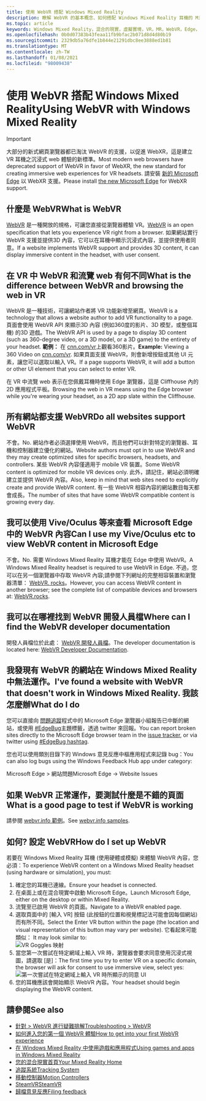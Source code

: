 ```yaml
---
title: 使用 WebVR 搭配 Windows Mixed Reality
description: 瞭解 WebVR 的基本概念、如何搭配 Windows Mixed Reality 耳機的 Microsoft Edge 以及常見的疑難排解問題。
ms.topic: article
keywords: Windows Mixed Reality，混合的現實，虛擬實境，VR，MR，WebVR，Edge，Microsoft Edge，網頁流覽
ms.openlocfilehash: 0b0d07383b43feaa11fb9bfac2b071d8d4d80b19
ms.sourcegitcommit: 2329db5a76dfe1b844e21291dbc8ee3888ed1b81
ms.translationtype: MT
ms.contentlocale: zh-TW
ms.lasthandoff: 01/08/2021
ms.locfileid: "98009438"
---
```

# <a name="using-webvr-with-windows-mixed-reality"></a><span data-ttu-id="cbf3b-104">使用 WebVR 搭配 Windows Mixed Reality</span><span class="sxs-lookup"><span data-stu-id="cbf3b-104">Using WebVR with Windows Mixed Reality</span></span>

>[!IMPORTANT]
><span data-ttu-id="cbf3b-105">大部分的新式網頁瀏覽器都已淘汰 WebVR 的支援，以促進 WebXR，這是建立 VR 耳機之沉浸式 web 體驗的新標準。</span><span class="sxs-lookup"><span data-stu-id="cbf3b-105">Most modern web browsers have deprecated support of WebVR in favor of WebXR, the new standard for creating immersive web experiences for VR headsets.</span></span> <span data-ttu-id="cbf3b-106">請安裝 [新的 Microsoft Edge](using-microsoft-edge.md) 以 WebXR 支援。</span><span class="sxs-lookup"><span data-stu-id="cbf3b-106">Please install [the new Microsoft Edge](using-microsoft-edge.md) for WebXR support.</span></span>

## <a name="what-is-webvr"></a><span data-ttu-id="cbf3b-107">什麼是 WebVR</span><span class="sxs-lookup"><span data-stu-id="cbf3b-107">What is WebVR</span></span>

<span data-ttu-id="cbf3b-108">[WebVR](https://webvr.info) 是一種開放的規格，可讓您直接從瀏覽器體驗 VR。</span><span class="sxs-lookup"><span data-stu-id="cbf3b-108">[WebVR](https://webvr.info) is an open specification that lets you experience VR right from a browser.</span></span> <span data-ttu-id="cbf3b-109">如果網站實行 WebVR 支援並提供3D 內容，它可以在耳機中顯示沉浸式內容，並提供使用者同意。</span><span class="sxs-lookup"><span data-stu-id="cbf3b-109">If a website implements WebVR support and provides 3D content, it can display immersive content in the headset, with user consent.</span></span>

## <a name="what-is-the-difference-between-webvr-and-browsing-the-web-in-vr"></a><span data-ttu-id="cbf3b-110">在 VR 中 WebVR 和流覽 web 有何不同</span><span class="sxs-lookup"><span data-stu-id="cbf3b-110">What is the difference between WebVR and browsing the web in VR</span></span>

<span data-ttu-id="cbf3b-111">WebVR 是一種技術，可讓網站作者將 VR 功能新增至網頁。</span><span class="sxs-lookup"><span data-stu-id="cbf3b-111">WebVR is a technology that allows a website author to add VR functionality to a page.</span></span> <span data-ttu-id="cbf3b-112">頁面會使用 WebVR API 來顯示3D 內容 (例如360度的影片、3D 模型，或整個耳機) 的3D 遊戲。</span><span class="sxs-lookup"><span data-stu-id="cbf3b-112">The WebVR API is used by a page to display 3D content (such as 360-degree video, or a 3D model, or a 3D game) to the entirety of your headset.</span></span> <span data-ttu-id="cbf3b-113">**範例：** 在 [cnn.com/vr](http://cnn.com/vr)上觀看360影片。</span><span class="sxs-lookup"><span data-stu-id="cbf3b-113">**Example:** Viewing a 360 Video on [cnn.com/vr](http://cnn.com/vr).</span></span> <span data-ttu-id="cbf3b-114">如果頁面支援 WebVR，則會新增按鈕或其他 UI 元素，讓您可以選取以輸入 VR。</span><span class="sxs-lookup"><span data-stu-id="cbf3b-114">If a page supports WebVR, it will add a button or other UI element that you can select to enter VR.</span></span>

<span data-ttu-id="cbf3b-115">在 VR 中流覽 web 表示在您佩戴耳機時使用 Edge 瀏覽器，這是 Cliffhouse 內的2D 應用程式平板。</span><span class="sxs-lookup"><span data-stu-id="cbf3b-115">Browsing the web in VR means using the Edge browser while you're wearing your headset, as a 2D app slate within the Cliffhouse.</span></span>

## <a name="do-all-websites-support-webvr"></a><span data-ttu-id="cbf3b-116">所有網站都支援 WebVR</span><span class="sxs-lookup"><span data-stu-id="cbf3b-116">Do all websites support WebVR</span></span>

<span data-ttu-id="cbf3b-117">不會。</span><span class="sxs-lookup"><span data-stu-id="cbf3b-117">No.</span></span> <span data-ttu-id="cbf3b-118">網站作者必須選擇使用 WebVR，而且他們可以針對特定的瀏覽器、耳機和控制器建立優化的網站。</span><span class="sxs-lookup"><span data-stu-id="cbf3b-118">Website authors must opt in to use WebVR and they may create optimized sites for specific browsers, headsets, and controllers.</span></span> <span data-ttu-id="cbf3b-119">某些 WebVR 內容僅適用于 mobile VR 裝置。</span><span class="sxs-lookup"><span data-stu-id="cbf3b-119">Some WebVR content is optimized for mobile VR devices only.</span></span> <span data-ttu-id="cbf3b-120">此外，請記住，網站必須明確建立並提供 WebVR 內容。</span><span class="sxs-lookup"><span data-stu-id="cbf3b-120">Also, keep in mind that web sites need to explicitly create and provide WebVR content.</span></span> <span data-ttu-id="cbf3b-121">有一些 WebVR 相容內容的網站數目每天都會成長。</span><span class="sxs-lookup"><span data-stu-id="cbf3b-121">The number of sites that have some WebVR compatible content is growing every day.</span></span>

## <a name="can-i-use-my-viveoculus-etc-to-view-webvr-content-in-microsoft-edge"></a><span data-ttu-id="cbf3b-122">我可以使用 Vive/Oculus 等來查看 Microsoft Edge 中的 WebVR 內容</span><span class="sxs-lookup"><span data-stu-id="cbf3b-122">Can I use my Vive/Oculus etc to view WebVR content in Microsoft Edge</span></span>

<span data-ttu-id="cbf3b-123">不會。</span><span class="sxs-lookup"><span data-stu-id="cbf3b-123">No.</span></span> <span data-ttu-id="cbf3b-124">需要 Windows Mixed Reality 耳機才能在 Edge 中使用 WebVR。</span><span class="sxs-lookup"><span data-stu-id="cbf3b-124">A Windows Mixed Reality headset is required to use WebVR in Edge.</span></span> <span data-ttu-id="cbf3b-125">不過，您可以在另一個瀏覽器中存取 WebVR 內容;請參閱下列網址的完整相容裝置和瀏覽器清單： [WebVR. rocks](http://webvr.rocks/)。</span><span class="sxs-lookup"><span data-stu-id="cbf3b-125">However, you can access WebVR content in another browser; see the complete list of compatible devices and browsers at: [WebVR.rocks](http://webvr.rocks/).</span></span>

## <a name="where-can-i-find-the-webvr-developer-documentation"></a><span data-ttu-id="cbf3b-126">我可以在哪裡找到 WebVR 開發人員檔</span><span class="sxs-lookup"><span data-stu-id="cbf3b-126">Where can I find the WebVR developer documentation</span></span>

<span data-ttu-id="cbf3b-127">開發人員檔位於此處： [WebVR 開發人員檔](https://docs.microsoft.com/microsoft-edge/webvr/)。</span><span class="sxs-lookup"><span data-stu-id="cbf3b-127">The developer documentation is located here: [WebVR Developer Documentation](https://docs.microsoft.com/microsoft-edge/webvr/).</span></span>

## <a name="ive-found-a-website-with-webvr-that-doesnt-work-in-windows-mixed-reality-what-do-i-do"></a><span data-ttu-id="cbf3b-128">我發現有 WebVR 的網站在 Windows Mixed Reality 中無法運作。</span><span class="sxs-lookup"><span data-stu-id="cbf3b-128">I've found a website with WebVR that doesn't work in Windows Mixed Reality.</span></span> <span data-ttu-id="cbf3b-129">我該怎麼辦</span><span class="sxs-lookup"><span data-stu-id="cbf3b-129">What do I do</span></span>

<span data-ttu-id="cbf3b-130">您可以直接向 [問題追蹤](https://developer.microsoft.com/en-us/microsoft-edge/platform/issues/)程式中的 Microsoft Edge 瀏覽器小組報告已中斷的網站，或使用 [#EdgeBug](https://blogs.windows.com/msedgedev/2016/08/11/edgebug-twitter/)主題標籤，透過 twitter 來回報。</span><span class="sxs-lookup"><span data-stu-id="cbf3b-130">You can report broken sites directly to the Microsoft Edge browser team in the [issue tracker](https://developer.microsoft.com/en-us/microsoft-edge/platform/issues/), or via twitter using [#EdgeBug hashtag](https://blogs.windows.com/msedgedev/2016/08/11/edgebug-twitter/).</span></span>

<span data-ttu-id="cbf3b-131">您也可以使用類別目錄下的 Windows 意見反應中樞應用程式來記錄 bug：</span><span class="sxs-lookup"><span data-stu-id="cbf3b-131">You can also log bugs using the Windows Feedback Hub app under category:</span></span>

<span data-ttu-id="cbf3b-132">Microsoft Edge > 網站問題</span><span class="sxs-lookup"><span data-stu-id="cbf3b-132">Microsoft Edge -> Website Issues</span></span>

## <a name="what-is-a-good-page-to-test-if-webvr-is-working"></a><span data-ttu-id="cbf3b-133">如果 WebVR 正常運作，要測試什麼是不錯的頁面</span><span class="sxs-lookup"><span data-stu-id="cbf3b-133">What is a good page to test if WebVR is working</span></span>

<span data-ttu-id="cbf3b-134">請參閱 [webvr.info 範例](http://webvr.info/samples/XX-vr-controllers.html)。</span><span class="sxs-lookup"><span data-stu-id="cbf3b-134">See [webvr.info samples](http://webvr.info/samples/XX-vr-controllers.html).</span></span>

## <a name="how-do-i-set-up-webvr"></a><span data-ttu-id="cbf3b-135">如何? 設定 WebVR</span><span class="sxs-lookup"><span data-stu-id="cbf3b-135">How do I set up WebVR</span></span>

<span data-ttu-id="cbf3b-136">若要在 Windows Mixed Reality 耳機 (使用硬體或模擬) 來體驗 WebVR 內容，您必須：</span><span class="sxs-lookup"><span data-stu-id="cbf3b-136">To experience WebVR content on a Windows Mixed Reality headset (using hardware or simulation), you must:</span></span>

1. <span data-ttu-id="cbf3b-137">確定您的耳機已連線。</span><span class="sxs-lookup"><span data-stu-id="cbf3b-137">Ensure your headset is connected.</span></span>
2. <span data-ttu-id="cbf3b-138">在桌面上或在混合現實中啟動 Microsoft Edge。</span><span class="sxs-lookup"><span data-stu-id="cbf3b-138">Launch Microsoft Edge, either on the desktop or within Mixed Reality.</span></span>
3. <span data-ttu-id="cbf3b-139">流覽至已啟用 WebVR 的頁面。</span><span class="sxs-lookup"><span data-stu-id="cbf3b-139">Navigate to a WebVR enabled page.</span></span>
4. <span data-ttu-id="cbf3b-140">選取頁面中的 [輸入 VR] 按鈕 (此按鈕的位置和視覺標記法可能會因每個網站) 而有所不同。</span><span class="sxs-lookup"><span data-stu-id="cbf3b-140">Select the Enter VR button within the page (the location and visual representation of this button may vary per website).</span></span> <span data-ttu-id="cbf3b-141">它看起來可能類似： </span><span class="sxs-lookup"><span data-stu-id="cbf3b-141">It may look similar to:</span></span>\
   ![VR Goggles 映射](images/75px-enter-vr.png)
5. <span data-ttu-id="cbf3b-143">當您第一次嘗試在特定網域上輸入 VR 時，瀏覽器會要求同意使用沉浸式視圖，請選取 [是]：</span><span class="sxs-lookup"><span data-stu-id="cbf3b-143">The first time you try to enter VR on a specific domain, the browser will ask for consent to use immersive view, select yes:</span></span> ![第一次嘗試在特定網域上輸入 VR 時所顯示的同意 UI](images/1053px-Webvr-consent-ui.png)
6. <span data-ttu-id="cbf3b-145">您的耳機應該會開始顯示 WebVR 內容。</span><span class="sxs-lookup"><span data-stu-id="cbf3b-145">Your headset should begin displaying the WebVR content.</span></span>

## <a name="see-also"></a><span data-ttu-id="cbf3b-146">請參閱</span><span class="sxs-lookup"><span data-stu-id="cbf3b-146">See also</span></span>

* [<span data-ttu-id="cbf3b-147">針對 > WebVR 進行疑難排解</span><span class="sxs-lookup"><span data-stu-id="cbf3b-147">Troubleshooting > WebVR</span></span>](webvr-questions.md)
* [<span data-ttu-id="cbf3b-148">如何進入您的第一個 WebVR 體驗</span><span class="sxs-lookup"><span data-stu-id="cbf3b-148">How to get into your first WebVR experience</span></span>](using-games-and-apps-in-windows-mixed-reality.md#how-to-get-into-your-first-webvr-experience)
* [<span data-ttu-id="cbf3b-149">在 Windows Mixed Reality 中使用遊戲和應用程式</span><span class="sxs-lookup"><span data-stu-id="cbf3b-149">Using games and apps in Windows Mixed Reality</span></span>](using-games-and-apps-in-windows-mixed-reality.md)
* [<span data-ttu-id="cbf3b-150">您的混合現實首頁</span><span class="sxs-lookup"><span data-stu-id="cbf3b-150">Your Mixed Reality Home</span></span>](your-mixed-reality-home.md)
* [<span data-ttu-id="cbf3b-151">追蹤系統</span><span class="sxs-lookup"><span data-stu-id="cbf3b-151">Tracking System</span></span>](tracking-system.md)
* [<span data-ttu-id="cbf3b-152">移動控制器</span><span class="sxs-lookup"><span data-stu-id="cbf3b-152">Motion Controllers</span></span>](controllers-in-wmr.md)
* [<span data-ttu-id="cbf3b-153">SteamVR</span><span class="sxs-lookup"><span data-stu-id="cbf3b-153">SteamVR</span></span>](using-steamvr-with-windows-mixed-reality.md)
* [<span data-ttu-id="cbf3b-154">歸檔意見反應</span><span class="sxs-lookup"><span data-stu-id="cbf3b-154">Filing feedback</span></span>](filing-feedback.md)
